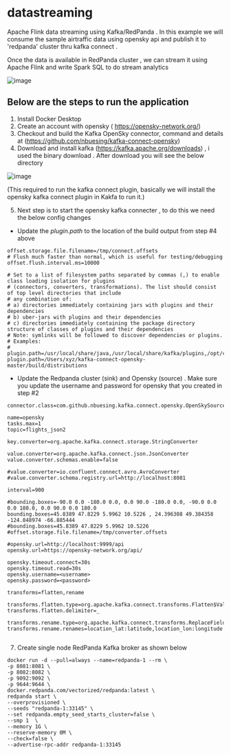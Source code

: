 # datastreaming
Apache Flink data streaming using Kafka/RedPanda . In this example we will consume the sample airtraffic data using opensky api and publish it to 'redpanda' cluster thru kafka connect .

Once the data is available in RedPanda cluster , we can stream it using Apache Flink and write Spark SQL to do stream analytics



![image](https://user-images.githubusercontent.com/64332344/210473707-00454559-f378-482a-829a-9fdb54ad345f.png)


## Below are the steps to run the application
1) Install Docker Desktop
2) Create an account with opensky ( https://opensky-network.org/)
3) Checkout and build the Kafka OpenSky connector, command and details at (https://github.com/nbuesing/kafka-connect-opensky) 
4) Download and install kafka (https://kafka.apache.org/downloads) , i used the binary download . After download you will see the below directory

![image](https://user-images.githubusercontent.com/64332344/219564252-cc8d575f-3a66-40d9-b5a3-3d70f465b19c.png)

(This required to run the kafka connect plugin, basically we will install the opensky kafka connect plugin in Kakfa to run it.)

5) Next step is to start the opensky kafka connecter , to do this we need the below config changes

- Update the *plugin.path* to the location of the build output from step #4 above
```
offset.storage.file.filename=/tmp/connect.offsets
# Flush much faster than normal, which is useful for testing/debugging
offset.flush.interval.ms=10000

# Set to a list of filesystem paths separated by commas (,) to enable class loading isolation for plugins
# (connectors, converters, transformations). The list should consist of top level directories that include 
# any combination of: 
# a) directories immediately containing jars with plugins and their dependencies
# b) uber-jars with plugins and their dependencies
# c) directories immediately containing the package directory structure of classes of plugins and their dependencies
# Note: symlinks will be followed to discover dependencies or plugins.
# Examples: 
# plugin.path=/usr/local/share/java,/usr/local/share/kafka/plugins,/opt/connectors,
plugin.path=/Users/xyz/kafka-connect-opensky-master/build/distributions
```
- Update the Redpanda cluster (sink) and Opensky (source) . Make sure you update the username and password for opensky that you created in step #2

```
connector.class=com.github.nbuesing.kafka.connect.opensky.OpenSkySourceConnector

name=opensky
tasks.max=1
topic=flights_json2

key.converter=org.apache.kafka.connect.storage.StringConverter

value.converter=org.apache.kafka.connect.json.JsonConverter
value.converter.schemas.enable=false

#value.converter=io.confluent.connect.avro.AvroConverter
#value.converter.schema.registry.url=http://localhost:8081

interval=900

#bounding.boxes=-90.0 0.0 -180.0 0.0, 0.0 90.0 -180.0 0.0, -90.0 0.0 0.0 180.0, 0.0 90.0 0.0 180.0
bounding.boxes=45.8389 47.8229 5.9962 10.5226 , 24.396308 49.384358 -124.848974 -66.885444
#bounding.boxes=45.8389 47.8229 5.9962 10.5226
#offset.storage.file.filename=/tmp/converter.offsets

#opensky.url=http://localhost:9999/api
opensky.url=https://opensky-network.org/api/

opensky.timeout.connect=30s
opensky.timeout.read=30s
opensky.username=<username>
opensky.password=<password>

transforms=flatten,rename

transforms.flatten.type=org.apache.kafka.connect.transforms.Flatten$Value
transforms.flatten.delimiter=_

transforms.rename.type=org.apache.kafka.connect.transforms.ReplaceField$Value
transforms.rename.renames=location_lat:latitude,location_lon:longitude


```

7) Create single node RedPanda Kafka broker as shown below

```
docker run -d --pull=always --name=redpanda-1 --rm \
-p 8081:8081 \
-p 8082:8082 \
-p 9092:9092 \
-p 9644:9644 \
docker.redpanda.com/vectorized/redpanda:latest \
redpanda start \
--overprovisioned \
--seeds "redpanda-1:33145" \
--set redpanda.empty_seed_starts_cluster=false \
--smp 1  \
--memory 1G \
--reserve-memory 0M \
--check=false \
--advertise-rpc-addr redpanda-1:33145
```
